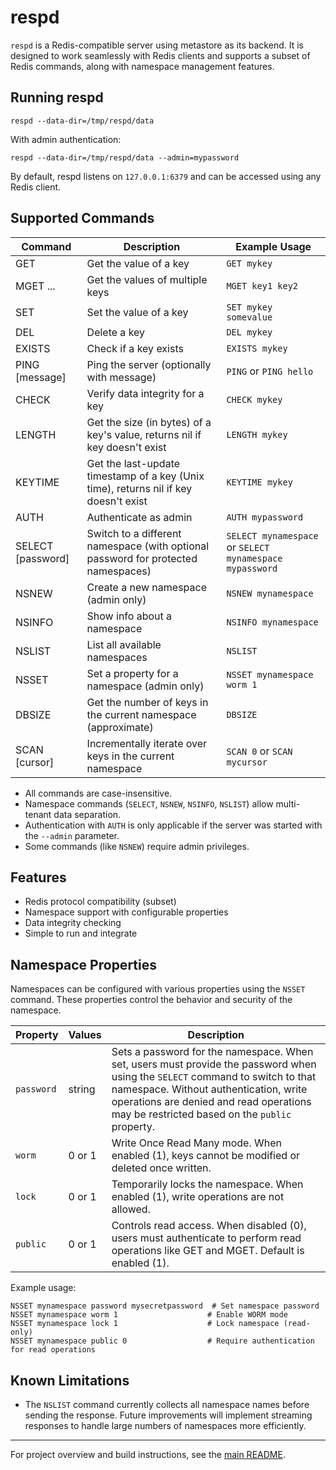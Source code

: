 # respd

`respd` is a Redis-compatible server using metastore as its backend. It is designed to work seamlessly with Redis clients and supports a subset of Redis commands, along with namespace management features.

## Running respd

```console
respd --data-dir=/tmp/respd/data
```

With admin authentication:

```console
respd --data-dir=/tmp/respd/data --admin=mypassword
```

By default, respd listens on `127.0.0.1:6379` and can be accessed using any Redis client.

## Supported Commands

| Command           | Description                              | Example Usage                      |
|-------------------|------------------------------------------|------------------------------------|
| GET <key>         | Get the value of a key                   | `GET mykey`                        |
| MGET <key>...     | Get the values of multiple keys          | `MGET key1 key2`                   |
| SET <key> <value> | Set the value of a key                   | `SET mykey somevalue`              |
| DEL <key>         | Delete a key                             | `DEL mykey`                        |
| EXISTS <key>      | Check if a key exists                    | `EXISTS mykey`                     |
| PING [message]    | Ping the server (optionally with message)| `PING` or `PING hello`             |
| CHECK <key>       | Verify data integrity for a key          | `CHECK mykey`                      |
| LENGTH <key>      | Get the size (in bytes) of a key's value, returns nil if key doesn't exist | `LENGTH mykey`                     |
| KEYTIME <key>     | Get the last-update timestamp of a key (Unix time), returns nil if key doesn't exist | `KEYTIME mykey`                    |
| AUTH <password>   | Authenticate as admin                    | `AUTH mypassword`                  |
| SELECT <namespace> [password]| Switch to a different namespace (with optional password for protected namespaces) | `SELECT mynamespace` or `SELECT mynamespace mypassword` |
| NSNEW <n>      | Create a new namespace (admin only)      | `NSNEW mynamespace`                |
| NSINFO <n>     | Show info about a namespace              | `NSINFO mynamespace`               |
| NSLIST           | List all available namespaces            | `NSLIST`                           |
| NSSET <n> <prop> <val> | Set a property for a namespace (admin only) | `NSSET mynamespace worm 1`         |
| DBSIZE           | Get the number of keys in the current namespace (approximate) | `DBSIZE`                          |
| SCAN [cursor]     | Incrementally iterate over keys in the current namespace | `SCAN 0` or `SCAN mycursor`        |

- All commands are case-insensitive.
- Namespace commands (`SELECT`, `NSNEW`, `NSINFO`, `NSLIST`) allow multi-tenant data separation.
- Authentication with `AUTH` is only applicable if the server was started with the `--admin` parameter.
- Some commands (like `NSNEW`) require admin privileges.

## Features
- Redis protocol compatibility (subset)
- Namespace support with configurable properties
- Data integrity checking
- Simple to run and integrate

## Namespace Properties

Namespaces can be configured with various properties using the `NSSET` command. These properties control the behavior and security of the namespace.

| Property | Values | Description |
|----------|--------|-------------|
| `password` | string | Sets a password for the namespace. When set, users must provide the password when using the `SELECT` command to switch to that namespace. Without authentication, write operations are denied and read operations may be restricted based on the `public` property. |
| `worm` | 0 or 1 | Write Once Read Many mode. When enabled (1), keys cannot be modified or deleted once written. |
| `lock` | 0 or 1 | Temporarily locks the namespace. When enabled (1), write operations are not allowed. |
| `public` | 0 or 1 | Controls read access. When disabled (0), users must authenticate to perform read operations like GET and MGET. Default is enabled (1). |

Example usage:
```
NSSET mynamespace password mysecretpassword  # Set namespace password
NSSET mynamespace worm 1                    # Enable WORM mode
NSSET mynamespace lock 1                    # Lock namespace (read-only)
NSSET mynamespace public 0                  # Require authentication for read operations
```

## Known Limitations
- The `NSLIST` command currently collects all namespace names before sending the response. Future improvements will implement streaming responses to handle large numbers of namespaces more efficiently.

---

For project overview and build instructions, see the [main README](../README.md).

